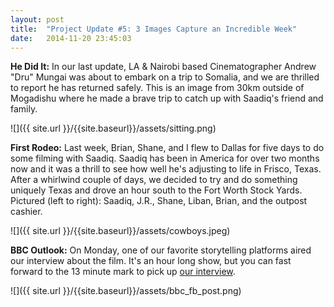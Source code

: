```yaml
---
layout: post
title:  "Project Update #5: 3 Images Capture an Incredible Week"
date:   2014-11-20 23:45:03
---
```


**He Did It:** In our last update, LA & Nairobi based Cinematographer Andrew "Dru" Mungai was about to embark on a trip to Somalia, and we are thrilled to report he has returned safely. <!--more--> This is an image from 30km outside of Mogadishu where he made a brave trip to catch up with Saadiq's friend and family. 

![]({{ site.url }}/{{site.baseurl}}/assets/sitting.png)

**First Rodeo:** Last week, Brian, Shane, and I flew to Dallas for five days to do some filming with Saadiq. Saadiq has been in America for over two months now and it was a thrill to see how well he's adjusting to life in Frisco, Texas. After a whirlwind couple of days, we decided to try and do something uniquely Texas and drove an hour south to the Fort Worth Stock Yards. Pictured (left to right): Saadiq, J.R., Shane, Liban, Brian, and the outpost cashier.

![]({{ site.url }}/{{site.baseurl}}/assets/cowboys.jpeg)

**BBC Outlook:** On Monday, one of our favorite storytelling platforms aired our interview about the film. It's an hour long show, but you can fast forward to the 13 minute mark to pick up [our interview](http://www.bbc.co.uk/programmes/p02bggp9). 

![]({{ site.url }}/{{site.baseurl}}/assets/bbc_fb_post.png)